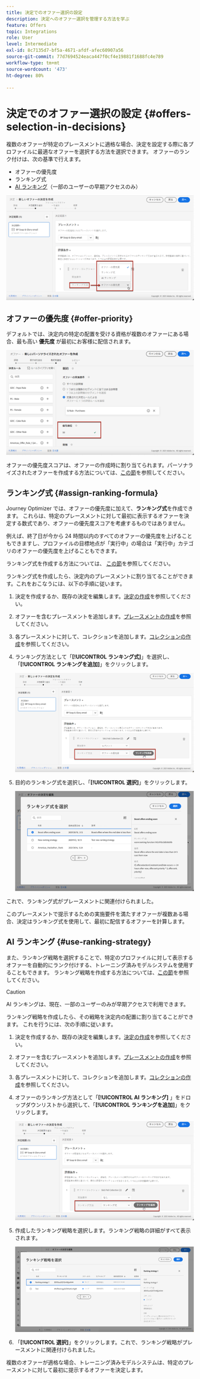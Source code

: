 ```yaml
---
title: 決定でのオファー選択の設定
description: 決定へのオファー選択を管理する方法を学ぶ
feature: Offers
topic: Integrations
role: User
level: Intermediate
exl-id: 8c7135d7-bf5a-4671-afdf-afec60907a56
source-git-commit: 77d7694524eaca447f0cf4e19881f1688fc4e789
workflow-type: tm+mt
source-wordcount: '473'
ht-degree: 80%

---
```


# 決定でのオファー選択の設定 {#offers-selection-in-decisions}

複数のオファーが特定のプレースメントに適格な場合、決定を設定する際に各プロファイルに最適なオファーを選択する方法を選択できます。 オファーのランク付けは、次の基準で行えます。
* オファーの優先度
* ランキング式
* [AI ランキング](#use-ranking-strategy)（一部のユーザーの早期アクセスのみ）

![](../../assets/offer-rank-by.png)

## オファーの優先度 {#offer-priority}

デフォルトでは、決定内の特定の配置を受ける資格が複数のオファーにある場合、最も高い **優先度** が最初にお客様に配信されます。

![](../../assets/offer-priority.png)

オファーの優先度スコアは、オファーの作成時に割り当てられます。パーソナライズされたオファーを作成する方法については、[この節](../offer-library/creating-personalized-offers.md)を参照してください。

## ランキング式 {#assign-ranking-formula}

Journey Optimizer では、オファーの優先度に加えて、**ランキング式**&#x200B;を作成できます。 これらは、特定のプレースメントに対して最初に表示するオファーを決定する数式であり、オファーの優先度スコアを考慮するものではありません。

例えば、終了日が今から 24 時間以内のすべてのオファーの優先度を上げることもできますし、プロファイルの目標地点が「実行中」の場合は「実行中」カテゴリのオファーの優先度を上げることもできます。

ランキング式を作成する方法については、 [この節](../offer-library/create-ranking-formulas.md)を参照してください。

ランキング式を作成したら、決定内のプレースメントに割り当てることができます。これをおこなうには、以下の手順に従います。

1. 決定を作成するか、既存の決定を編集します。[決定の作成](../offer-activities/create-offer-activities.md)を参照してください。

1. オファーを含むプレースメントを追加します。[プレースメントの作成](../offer-library/creating-placements.md)を参照してください。

1. 各プレースメントに対して、コレクションを追加します。[コレクションの作成](../offer-library/creating-collections.md)を参照してください。

1. ランキング方法として「**[!UICONTROL ランキング式]**」を選択し、「**[!UICONTROL ランキングを追加]**」をクリックします。

   ![](../../assets/offer-activity-ranking.png)

1. 目的のランキング式を選択し、「**[!UICONTROL 選択]**」をクリックします。

   ![](../../assets/ranking-selection.png)

これで、ランキング式がプレースメントに関連付けられました。

このプレースメントで提示するための実施要件を満たすオファーが複数ある場合、決定はランキング式を使用して、最初に配信するオファーを計算します。

## AI ランキング {#use-ranking-strategy}

<!--If you are an [Adobe Experience Platform](https://experienceleague.adobe.com/docs/experience-platform/landing/home.html){target="_blank"} user leveraging the **Offer Decisioning** application service,-->

また、ランキング戦略を選択することで、特定のプロファイルに対して表示するオファーを自動的にランク付けする、トレーニング済みモデルシステムを使用することもできます。 ランキング戦略を作成する方法については、[この節](../offer-library/create-ranking-strategies.md)を参照してください。

>[!CAUTION]
>
>AI ランキングは、現在、一部のユーザーのみが早期アクセスで利用できます。

ランキング戦略を作成したら、その戦略を決定内の配置に割り当てることができます。 これを行うには、次の手順に従います。

1. 決定を作成するか、既存の決定を編集します。[決定の作成](../offer-activities/create-offer-activities.md)を参照してください。

1. オファーを含むプレースメントを追加します。[プレースメントの作成](../offer-library/creating-placements.md)を参照してください。

1. 各プレースメントに対して、コレクションを追加します。[コレクションの作成](../offer-library/creating-collections.md)を参照してください。

1. オファーのランキング方法として「**[!UICONTROL AI ランキング]** 」をドロップダウンリストから選択して、「**[!UICONTROL ランキングを追加]**」をクリックします。

   ![](../../assets/ranking-selection-ai-ranking.png)

1. 作成したランキング戦略を選択します。ランキング戦略の詳細がすべて表示されます。

   ![](../../assets/ranking-selection-ai-ranking-selected.png)

1. 「**[!UICONTROL 選択]**」をクリックします。これで、ランキング戦略がプレースメントに関連付けられました。

複数のオファーが適格な場合、トレーニング済みモデルシステムは、特定のプレースメントに対して最初に提示するオファーを決定します。

